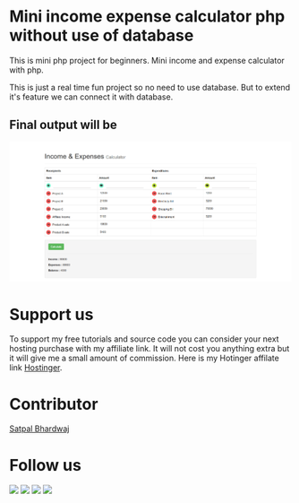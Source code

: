 # Mini income expense calculator php without use of database
This is mini php project for beginners. Mini income and expense calculator with php.

This is just a real time fun project so no need to use database. But to extend it's feature we can connect it with database.


## Final output will be
![income and expense calculator with php](./output.png)


# Support us
To support my free tutorials and source code you can consider your next hosting purchase with my affiliate link. It will not cost you anything extra but it will give me a small amount of commission. Here is my Hotinger affilate link [Hostinger](https://www.hostg.xyz/SH6KQ).

# Contributor
[Satpal Bhardwaj](https://sbsharma.com/ionic/)

# Follow us
<a target="_blank" href="https://www.facebook.com/Sbsharma-2798360506847821"><img src="https://img.shields.io/badge/Facebook-1877F2?style=for-the-badge&logo=facebook&logoColor=white"></a>
<a target="_blank" href="https://twitter.com/Ss101Bhardwaj"><img src="https://img.shields.io/badge/Twitter-1DA1F2?style=for-the-badge&logo=twitter&logoColor=white"></a>
<a target="_blank" href="https://www.linkedin.com/in/satpal-bhardwaj-5a76b4134"><img src="https://img.shields.io/badge/LinkedIn-0077B5?style=for-the-badge&logo=linkedin&logoColor=white"></a>
<a target="_blank" href="https://codepen.io/sb_sharma"><img src="https://img.shields.io/badge/Codepen-000000?style=for-the-badge&logo=codepen&logoColor=white"></a>
